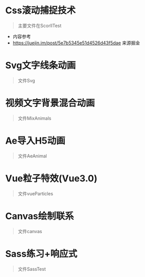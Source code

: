 # Css滚动捕捉技术
> 主要文件在ScorllTest
  - 内容参考
  - https://juejin.im/post/5e7b5345e51d4526d43f5dae 来源掘金
# Svg文字线条动画
> 文件Svg
# 视频文字背景混合动画
> 文件MixAnimals
# Ae导入H5动画
> 文件AeAnimal
# Vue粒子特效(Vue3.0)
> 文件vueParticles
# Canvas绘制联系
> 文件canvas
# Sass练习+响应式
> 文件SassTest
